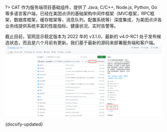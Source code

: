 ?> CAT 作为服务端项目基础组件，提供了 Java, C/C++, Node.js, Python, Go
等多语言客户端，已经在美团点评的基础架构中间件框架（MVC框架，RPC框架，数据库框架，缓存框架等，消息队列，配置系统等）深度集成，为美团点评各业务线提供系统丰富的性能指标、健康状况、实时告警等。

截止目前，官网显示稳定版本为 2022 年的 v3.1.0，最新的 v4.0-RC1 处于发布候选状态，而且是六个月前有更新。我们基于最新的源码来部署服务端和客户端。
![img](image/img1.png)

{docsify-updated}